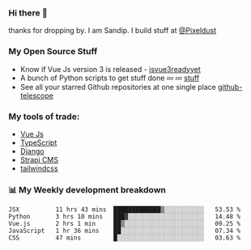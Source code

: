 ### Hi there 👋

thanks for dropping by.
I am Sandip. I build stuff at [@Pixeldust](github.com/pixeldust-in/)

###  **My Open Source Stuff**

 - Know if Vue Js version 3 is released -  [isvue3readyyet](https://github.com/sandiprb/isvue3readyyet)
 - A bunch of Python scripts to get stuff done 💤 💤 [stuff](https://github.com/sandiprb/stuff)
 - See all your starred Github repositories at one single place [github-telescope](https://github.com/sandiprb/github-telescope)



###  **My tools of trade:**
 - [Vue Js](https://github.com/vuejs/vue/)
 - [TypeScript](https://github.com/microsoft/TypeScript)
 - [Django](github.com/django/django)
 - [Strapi CMS](github.com/strapi/strapi)
 - [tailwindcss](https://github.com/tailwindlabs/tailwindcss)


###  📊 **My Weekly development breakdown**
<!--START_SECTION:waka-->
```text
JSX          11 hrs 43 mins  █████████████▒░░░░░░░░░░░   53.53 % 
Python       3 hrs 10 mins   ███▓░░░░░░░░░░░░░░░░░░░░░   14.48 % 
Vue.js       2 hrs 1 min     ██▒░░░░░░░░░░░░░░░░░░░░░░   09.25 % 
JavaScript   1 hr 36 mins    ██░░░░░░░░░░░░░░░░░░░░░░░   07.34 % 
CSS          47 mins         █░░░░░░░░░░░░░░░░░░░░░░░░   03.63 % 
```
<!--END_SECTION:waka-->
